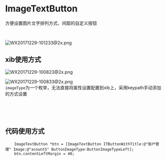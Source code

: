 # ImageTextButton
方便设置图片文字排列方式、间距的自定义按钮

<br>

![WX20171229-101233@2x.png](http://upload-images.jianshu.io/upload_images/810907-aa2c61a7c796afa8.png?imageMogr2/auto-orient/strip%7CimageView2/2/w/1240)


##  xib使用方式
![WX20171229-100823@2x.png](http://upload-images.jianshu.io/upload_images/810907-fcffe08f47d279d1.png?imageMogr2/auto-orient/strip%7CimageView2/2/w/1240)

![WX20171229-100833@2x.png](http://upload-images.jianshu.io/upload_images/810907-95636a0a033066bc.png?imageMogr2/auto-orient/strip%7CimageView2/2/w/1240)
<br>
`imageType`为一个枚举，无法直接将属性设置配置到xib上，采用keypath手动添加的方式设置


<br><br><br>

##  代码使用方式
```
    ImageTextButton *btn = [ImageTextButton ITButtonWithTitle:@"账户管理" Image:@"acountS" ButtonImageType:ButtonImageTypeLeft];
    btn.contentLeftMargin = 40;
```
